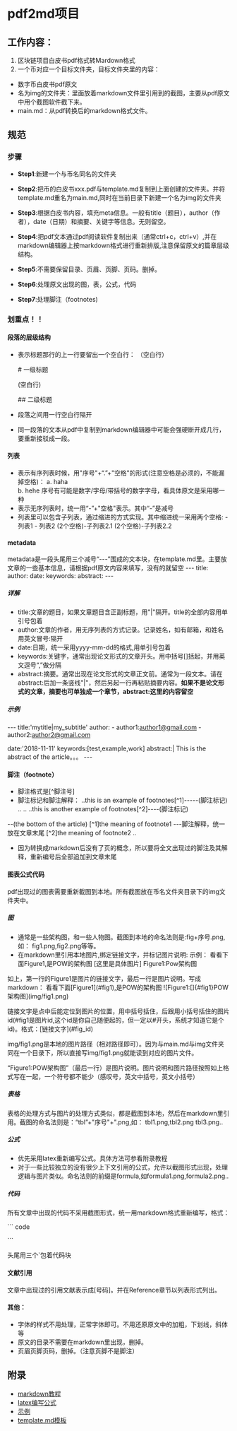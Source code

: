 # pdf2md项目


## 工作内容：
1. 区块链项目白皮书pdf格式转Mardown格式
2. 一个币对应一个目标文件夹，目标文件夹里的内容：
  - 数字币白皮书pdf原文
  - 名为img的文件夹：里面放着markdown文件里引用到的截图，主要从pdf原文中用个截图软件截下来。
  - main.md：从pdf转换后的markdown格式文件。


## 规范

### 步骤
- **Step1**:新建一个与币名同名的文件夹
- **Step2**:把币的白皮书xxx.pdf与template.md复制到上面创建的文件夹。并将template.md重名为main.md,同时在当前目录下新建一个名为img的文件夹
- **Step3**:根据白皮书内容，填充meta信息。一般有title（题目），author（作者），date（日期）和摘要、关键字等信息。无则留空。

- **Step4**:把pdf文本通过pdf阅读软件复制出来（通常ctrl+c，ctrl+v）,并在markdown编辑器上按markdown格式进行重新排版,注意保留原文的篇章层级结构。
- **Step5**:不需要保留目录、页眉、页脚、页码。删掉。
- **Step6**:处理原文出现的图，表，公式，代码
- **Step7**:处理脚注（footnotes)

### 划重点！！

#### 段落的层级结构
- 表示标题那行的上一行要留出一个空白行：
    （空白行）

    \# 一级标题

	(空白行)

    \##  二级标题
 
- 段落之间用一行空白行隔开
- 同一段落的文本从pdf中复制到markdown编辑器中可能会强硬断开成几行，要重新接驳成一段。


#### 列表
- 表示有序列表时候，用"序号"+“.”+"空格"的形式(注意空格是必须的，不能漏掉空格)：
  a. haha   
  b. hehe
序号有可能是数字/字母/带括号的数字字母，看具体原文是采用哪一种
- 表示无序列表时，统一用“-”+"空格"表示。其中“-”是减号
- 列表里可以包含子列表，通过缩进的方式实现。其中缩进统一采用两个空格:
  \- 列表1
  \- 列表2
   (2个空格)\-子列表2.1 
   (2个空格)\-子列表2.2


#### metadata
metadata是一段头尾用三个减号“---”围成的文本块，在template.md里。主要放文章的一些基本信息，请根据pdf原文内容来填写，没有的就留空
\---
title:
author:
date:
keywords:
abstract:
\---


##### 详解

- title:文章的题目，如果文章题目含正副标题，用"|"隔开。title的全部内容用单引号包着
- author:文章的作者，用无序列表的方式记录。记录姓名，如有邮箱，和姓名用英文冒号:隔开
- date:日期，统一采用yyyy\-mm\-dd的格式,用单引号包着
- keywords:关键字，通常出现论文形式的文章开头。用中括号\[\]括起，并用英文逗号“,”做分隔
- abstract:摘要。通常出现在论文形式的文章正文前。通常为一段文本。请在abstract:后加一条竖线"|"，然后另起一行再粘贴摘要内容。**如果不是论文形式的文章，摘要也可单独成一个章节，abstract:这里的内容留空**

##### 示例
\---
title:'mytitle|my_subtitle'
author:
\- author1:author1@gmail.com
\- author2:author2@gmail.com

date:'2018-11-11'
keywords:[test,example,work]
abstract:|
This is the abstract of the article。。。
\---



#### 脚注（footnote）
- 脚注格式是[^脚注号]
- 脚注标记和脚注解释：
..this is an example of footnotes[^1]-----(脚注标记)
..
..
..this is another example of footnotes\[^2\]----(脚注标记)


--(the bottom of the article)
[^1]the meaning of footnote1 ---脚注解释，统一放在文章末尾
\[^2\]the meaning of footnote2
..
- 因为转换成markdown后没有了页的概念，所以要将全文出现过的脚注及其解释，重新编号后全部追加到文章末尾

#### 图表公式代码
pdf出现过的图表需要重新截图到本地。所有截图放在币名文件夹目录下的img文件夹中。
##### 图
- 通常是一些架构图，和一些人物图。截图到本地的命名法则是:fig+序号.png,如：
fig1.png,fig2.png等等。
- 在markdown里引用本地图片,绑定链接文字，并标记图片说明:
示例：
看看下面Figure1,是POW的架构图
[这里是具体图片]
Figure1:Pow架构图


如上，第一行的Figure1是图片的链接文字，最后一行是图片说明。写成markdown：
看看下面\[Figure1\]\(#fig1\),是POW的架构图
\![Figure1:[]{#fig1}POW架构图]\(img/fig1.png\)

链接文字是点中后能定位到图片的位置，用中括号括住，后跟用小括号括住的图片id(#fig1是图片id,这个id是你自己随便起的，但一定以#开头，系统才知道它是个id)。格式：\[链接文字\]\(#fig_id\)


img/fig1.png是本地的图片路径（相对路径即可）。因为与main.md与img文件夹同在一个目录下，所以直接写img/fig1.png就能读到对应的图片文件。


“Figure1:POW架构图”（最后一行）是图片说明。图片说明和图片路径按照如上格式写在一起，一个符号都不能少（感叹号，英文中括号，英文小括号）


##### 表格
表格的处理方式与图片的处理方式类似，都是截图到本地，然后在markdown里引用。截图的命名法则是：“tbl”+"序号"+".png,如：
tbl1.png,tbl2.png tbl3.png..


##### 公式
- 优先采用latex重新编写公式。具体方法可参看附录教程
- 对于一些比较独立的没有很少上下文引用的公式，允许以截图形式出现，处理逻辑与图片类似。命名法则的前缀是formula,如formula1.png,formula2.png..

##### 代码
所有文章中出现的代码不采用截图形式，统一用markdown格式重新编写，格式：

\```
code

\```

头尾用三个\`包着代码块

#### 文献引用
文章中出现过的引用文献表示成[号码]。并在Reference章节以列表形式列出。


#### 其他：
- 字体的样式不用处理，正常字体即可。不用还原原文中的加粗，下划线，斜体等
- 原文的目录不需要在markdown里出现，删掉。
- 页眉页脚页码，删掉。（注意页脚不是脚注）

## 附录
- [markdown教程](https://www.jianshu.com/p/1e402922ee32)
- [latex编写公式](http://mengrenzi.com/2017/06/15/Mathjax%E4%B8%8ELaTex%E5%85%AC%E5%BC%8F%E7%AE%80%E4%BB%8B/)
- [示例]()
- [template.md模板]()
